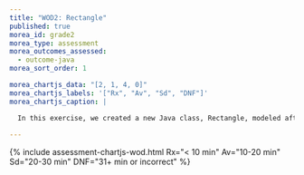 ```yaml
---
title: "WOD2: Rectangle"
published: true
morea_id: grade2
morea_type: assessment
morea_outcomes_assessed:
  - outcome-java
morea_sort_order: 1

morea_chartjs_data: "[2, 1, 4, 0]"
morea_chartjs_labels: '["Rx", "Av", "Sd", "DNF"]'
morea_chartjs_caption: |

  In this exercise, we created a new Java class, Rectangle, modeled after our Circle & Square classes. We will be writing classes throughout the semester, so we want to practice getting closer to Rx level. We also want to practice precisely following directions.
  
---
```


<!--{% include assessment-chartjs.html %}-->

{%  include assessment-chartjs-wod.html Rx="< 10 min" Av="10-20 min" Sd="20-30 min" DNF="31+ min or incorrect"  %}

<!--<link rel="stylesheet" href="http://cdn.oesmith.co.uk/morris-0.4.3.min.css">
<script src="//cdnjs.cloudflare.com/ajax/libs/raphael/2.1.0/raphael-min.js"></script>
<script src="http://cdn.oesmith.co.uk/morris-0.4.3.min.js"></script>

<div class="well" style="width: 550px">
  <div id="assessment" style="width: 500px; height: 250px"></div>
  Follow the Eclipse project workflow we'll be using for the rest of the semester. "Satisfactory" indicates that working Java code was submitted, but that the Eclipse project was flawed in some way.
</div>

<script>
Morris.Bar({
  element: 'assessment',
  hideHover: false,
  data: [
        { y: 'Excellent (%)', num: 12 },
        { y: 'Satisfactory (%)', num: 12 },
        { y: 'Unsatisfactory (%)', num: 1 },
        ],
  xkey: 'y',
  ykeys: ['num'],
  resize: true,
  labels: ['Students']
});
</script>
-->